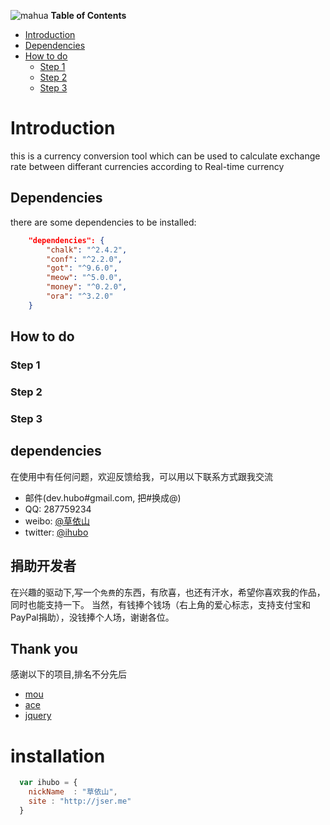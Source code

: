 
![mahua](http://i5.hexunimg.cn/2012-12-31/149672266.jpg) 
**Table of Contents**  

- [Introduction](#Introduction)
- [Dependencies](#Dependencies)
- [How to do](#How-to-do)
  - [Step 1](#Step-1)
  - [Step 2](#Step-2)
  - [Step 3](#Step-3)

# Introduction
this is a currency conversion tool which can be used to calculate exchange rate between differant currencies according to Real-time currency

## Dependencies
there are some dependencies to be installed:
```json
	"dependencies": {
		"chalk": "^2.4.2",
		"conf": "^2.2.0",
		"got": "^9.6.0",
		"meow": "^5.0.0",
		"money": "^0.2.0",
		"ora": "^3.2.0"
	}
```
## How to do

### Step 1
### Step 2
### Step 3

## dependencies
在使用中有任何问题，欢迎反馈给我，可以用以下联系方式跟我交流

* 邮件(dev.hubo#gmail.com, 把#换成@)
* QQ: 287759234
* weibo: [@草依山](http://weibo.com/ihubo)
* twitter: [@ihubo](http://twitter.com/ihubo)

## 捐助开发者
在兴趣的驱动下,写一个`免费`的东西，有欣喜，也还有汗水，希望你喜欢我的作品，同时也能支持一下。
当然，有钱捧个钱场（右上角的爱心标志，支持支付宝和PayPal捐助），没钱捧个人场，谢谢各位。

## Thank you
感谢以下的项目,排名不分先后

* [mou](http://mouapp.com/) 
* [ace](http://ace.ajax.org/)
* [jquery](http://jquery.com)

# installation

```javascript
  var ihubo = {
    nickName  : "草依山",
    site : "http://jser.me"
  }
```

